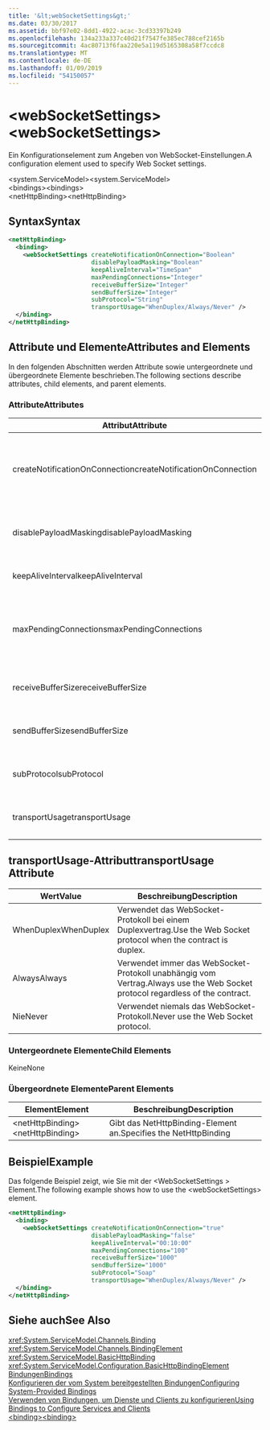 ```yaml
---
title: '&lt;webSocketSettings&gt;'
ms.date: 03/30/2017
ms.assetid: bbf97e02-8dd1-4922-acac-3cd33397b249
ms.openlocfilehash: 134a233a337c40d21f7547fe385ec788cef2165b
ms.sourcegitcommit: 4ac80713f6faa220e5a119d5165308a58f7ccdc8
ms.translationtype: MT
ms.contentlocale: de-DE
ms.lasthandoff: 01/09/2019
ms.locfileid: "54150057"
---
```

# <a name="ltwebsocketsettingsgt"></a><span data-ttu-id="87541-102">&lt;webSocketSettings&gt;</span><span class="sxs-lookup"><span data-stu-id="87541-102">&lt;webSocketSettings&gt;</span></span>
<span data-ttu-id="87541-103">Ein Konfigurationselement zum Angeben von WebSocket-Einstellungen.</span><span class="sxs-lookup"><span data-stu-id="87541-103">A configuration element used to specify Web Socket settings.</span></span>  
  
<span data-ttu-id="87541-104">\<system.ServiceModel></span><span class="sxs-lookup"><span data-stu-id="87541-104">\<system.ServiceModel></span></span>  
<span data-ttu-id="87541-105">\<bindings></span><span class="sxs-lookup"><span data-stu-id="87541-105">\<bindings></span></span>  
<span data-ttu-id="87541-106">\<netHttpBinding></span><span class="sxs-lookup"><span data-stu-id="87541-106">\<netHttpBinding></span></span>  
  
## <a name="syntax"></a><span data-ttu-id="87541-107">Syntax</span><span class="sxs-lookup"><span data-stu-id="87541-107">Syntax</span></span>  
  
```xml  
<netHttpBinding>
  <binding>
    <webSocketSettings createNotificationOnConnection="Boolean"
                       disablePayloadMasking="Boolean"
                       keepAliveInterval="TimeSpan"
                       maxPendingConnections="Integer"
                       receiveBufferSize="Integer"
                       sendBufferSize="Integer"
                       subProtocol="String"
                       transportUsage="WhenDuplex/Always/Never" />
  </binding>
</netHttpBinding>
```  
  
## <a name="attributes-and-elements"></a><span data-ttu-id="87541-108">Attribute und Elemente</span><span class="sxs-lookup"><span data-stu-id="87541-108">Attributes and Elements</span></span>  
 <span data-ttu-id="87541-109">In den folgenden Abschnitten werden Attribute sowie untergeordnete und übergeordnete Elemente beschrieben.</span><span class="sxs-lookup"><span data-stu-id="87541-109">The following sections describe attributes, child elements, and parent elements.</span></span>  
  
### <a name="attributes"></a><span data-ttu-id="87541-110">Attribute</span><span class="sxs-lookup"><span data-stu-id="87541-110">Attributes</span></span>  
  
|<span data-ttu-id="87541-111">Attribut</span><span class="sxs-lookup"><span data-stu-id="87541-111">Attribute</span></span>|<span data-ttu-id="87541-112">Beschreibung</span><span class="sxs-lookup"><span data-stu-id="87541-112">Description</span></span>|  
|---------------|-----------------|  
|<span data-ttu-id="87541-113">createNotificationOnConnection</span><span class="sxs-lookup"><span data-stu-id="87541-113">createNotificationOnConnection</span></span>|<span data-ttu-id="87541-114">Gibt an, ob eine Benachrichtigung bei Zustandekommen einer Verbindung gesendet wird.</span><span class="sxs-lookup"><span data-stu-id="87541-114">Specifies whether a notification is sent upon connection.</span></span>|  
|<span data-ttu-id="87541-115">disablePayloadMasking</span><span class="sxs-lookup"><span data-stu-id="87541-115">disablePayloadMasking</span></span>|<span data-ttu-id="87541-116">Gibt an, ob die WebSocket-Maske deaktiviert ist.</span><span class="sxs-lookup"><span data-stu-id="87541-116">Specifies whether Web Socket masking is disabled.</span></span>|  
|<span data-ttu-id="87541-117">keepAliveInterval</span><span class="sxs-lookup"><span data-stu-id="87541-117">keepAliveInterval</span></span>|<span data-ttu-id="87541-118">Gibt das Keep-Alive-Intervall an.</span><span class="sxs-lookup"><span data-stu-id="87541-118">Specifies the keep alive interval.</span></span>|  
|<span data-ttu-id="87541-119">maxPendingConnections</span><span class="sxs-lookup"><span data-stu-id="87541-119">maxPendingConnections</span></span>|<span data-ttu-id="87541-120">Gibt die maximale Anzahl von Verbindungen an, die im Dienst zum Verteilen bereitstehen.</span><span class="sxs-lookup"><span data-stu-id="87541-120">Specifies the maximum number of connections awaiting dispatch on the service.</span></span>|  
|<span data-ttu-id="87541-121">receiveBufferSize</span><span class="sxs-lookup"><span data-stu-id="87541-121">receiveBufferSize</span></span>|<span data-ttu-id="87541-122">Gibt die Größe des Empfangspuffers an.</span><span class="sxs-lookup"><span data-stu-id="87541-122">Specifies the size of the receive buffer.</span></span>|  
|<span data-ttu-id="87541-123">sendBufferSize</span><span class="sxs-lookup"><span data-stu-id="87541-123">sendBufferSize</span></span>|<span data-ttu-id="87541-124">Gibt die Größe des Sendepuffers an.</span><span class="sxs-lookup"><span data-stu-id="87541-124">Specifies the size of the send buffer.</span></span>|  
|<span data-ttu-id="87541-125">subProtocol</span><span class="sxs-lookup"><span data-stu-id="87541-125">subProtocol</span></span>|<span data-ttu-id="87541-126">Gibt das WebSocket-Unterprotokoll an.</span><span class="sxs-lookup"><span data-stu-id="87541-126">Specifies the Web Socket subprotocol.</span></span>|  
|<span data-ttu-id="87541-127">transportUsage</span><span class="sxs-lookup"><span data-stu-id="87541-127">transportUsage</span></span>|<span data-ttu-id="87541-128">Gibt an, wann WebSockets verwendet wird.</span><span class="sxs-lookup"><span data-stu-id="87541-128">Specifies when to use Web Sockets.</span></span>|  
  
## <a name="transportusage-attribute"></a><span data-ttu-id="87541-129">transportUsage-Attribut</span><span class="sxs-lookup"><span data-stu-id="87541-129">transportUsage Attribute</span></span>  
  
|<span data-ttu-id="87541-130">Wert</span><span class="sxs-lookup"><span data-stu-id="87541-130">Value</span></span>|<span data-ttu-id="87541-131">Beschreibung</span><span class="sxs-lookup"><span data-stu-id="87541-131">Description</span></span>|  
|-----------|-----------------|  
|<span data-ttu-id="87541-132">WhenDuplex</span><span class="sxs-lookup"><span data-stu-id="87541-132">WhenDuplex</span></span>|<span data-ttu-id="87541-133">Verwendet das WebSocket-Protokoll bei einem Duplexvertrag.</span><span class="sxs-lookup"><span data-stu-id="87541-133">Use the Web Socket protocol when the contract is duplex.</span></span>|  
|<span data-ttu-id="87541-134">Always</span><span class="sxs-lookup"><span data-stu-id="87541-134">Always</span></span>|<span data-ttu-id="87541-135">Verwendet immer das WebSocket-Protokoll unabhängig vom Vertrag.</span><span class="sxs-lookup"><span data-stu-id="87541-135">Always use the Web Socket protocol regardless of the contract.</span></span>|  
|<span data-ttu-id="87541-136">Nie</span><span class="sxs-lookup"><span data-stu-id="87541-136">Never</span></span>|<span data-ttu-id="87541-137">Verwendet niemals das WebSocket-Protokoll.</span><span class="sxs-lookup"><span data-stu-id="87541-137">Never use the Web Socket protocol.</span></span>|  
  
### <a name="child-elements"></a><span data-ttu-id="87541-138">Untergeordnete Elemente</span><span class="sxs-lookup"><span data-stu-id="87541-138">Child Elements</span></span>  
 <span data-ttu-id="87541-139">Keine</span><span class="sxs-lookup"><span data-stu-id="87541-139">None</span></span>  
  
### <a name="parent-elements"></a><span data-ttu-id="87541-140">Übergeordnete Elemente</span><span class="sxs-lookup"><span data-stu-id="87541-140">Parent Elements</span></span>  
  
|<span data-ttu-id="87541-141">Element</span><span class="sxs-lookup"><span data-stu-id="87541-141">Element</span></span>|<span data-ttu-id="87541-142">Beschreibung</span><span class="sxs-lookup"><span data-stu-id="87541-142">Description</span></span>|  
|-------------|-----------------|  
|<span data-ttu-id="87541-143">\<netHttpBinding></span><span class="sxs-lookup"><span data-stu-id="87541-143">\<netHttpBinding></span></span>|<span data-ttu-id="87541-144">Gibt das NetHttpBinding-Element an.</span><span class="sxs-lookup"><span data-stu-id="87541-144">Specifies the NetHttpBinding</span></span>|  
  
## <a name="example"></a><span data-ttu-id="87541-145">Beispiel</span><span class="sxs-lookup"><span data-stu-id="87541-145">Example</span></span>  
 <span data-ttu-id="87541-146">Das folgende Beispiel zeigt, wie Sie mit der \<WebSocketSettings > Element.</span><span class="sxs-lookup"><span data-stu-id="87541-146">The following example shows how to use the \<webSocketSettings> element.</span></span>  
  
```xml  
<netHttpBinding>
  <binding>
    <webSocketSettings createNotificationOnConnection="true"
                       disablePayloadMasking="false"
                       keepAliveInterval="00:10:00"
                       maxPendingConnections="100"
                       receiveBufferSize="1000"
                       sendBufferSize="1000"
                       subProtocol="Soap"
                       transportUsage="WhenDuplex/Always/Never" />
  </binding>
</netHttpBinding>
```  
  
## <a name="see-also"></a><span data-ttu-id="87541-147">Siehe auch</span><span class="sxs-lookup"><span data-stu-id="87541-147">See Also</span></span>  
 <xref:System.ServiceModel.Channels.Binding>  
 <xref:System.ServiceModel.Channels.BindingElement>  
 <xref:System.ServiceModel.BasicHttpBinding>  
 <xref:System.ServiceModel.Configuration.BasicHttpBindingElement>  
 [<span data-ttu-id="87541-148">Bindungen</span><span class="sxs-lookup"><span data-stu-id="87541-148">Bindings</span></span>](../../../../../docs/framework/wcf/bindings.md)  
 [<span data-ttu-id="87541-149">Konfigurieren der vom System bereitgestellten Bindungen</span><span class="sxs-lookup"><span data-stu-id="87541-149">Configuring System-Provided Bindings</span></span>](../../../../../docs/framework/wcf/feature-details/configuring-system-provided-bindings.md)  
 [<span data-ttu-id="87541-150">Verwenden von Bindungen, um Dienste und Clients zu konfigurieren</span><span class="sxs-lookup"><span data-stu-id="87541-150">Using Bindings to Configure Services and Clients</span></span>](../../../../../docs/framework/wcf/using-bindings-to-configure-services-and-clients.md)  
 [<span data-ttu-id="87541-151">\<binding></span><span class="sxs-lookup"><span data-stu-id="87541-151">\<binding></span></span>](../../../../../docs/framework/misc/binding.md)
